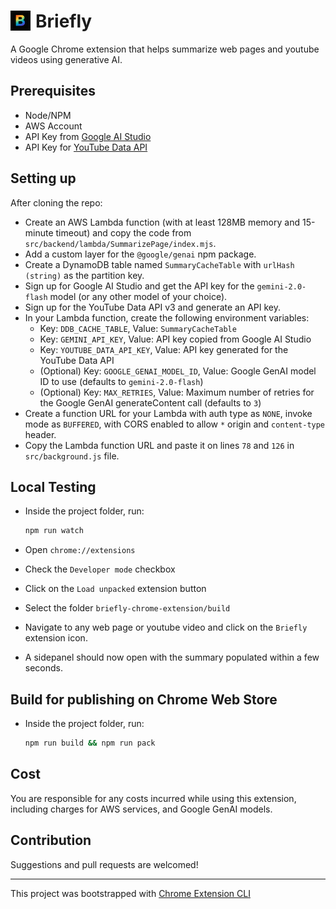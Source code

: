 # <img style='float: left; margin-right: 8px;' src='public/icons/icon_32.png' alt='briefly-logo'> Briefly

A Google Chrome extension that helps summarize web pages and youtube videos using generative AI.

## Prerequisites

* Node/NPM
* AWS Account
* API Key from [Google AI Studio](https://aistudio.google.com/apikey)
* API Key for [YouTube Data API](https://developers.google.com/youtube/v3)

## Setting up

After cloning the repo:

* Create an AWS Lambda function (with at least 128MB memory and 15-minute timeout) and copy the code from `src/backend/lambda/SummarizePage/index.mjs`.
* Add a custom layer for the `@google/genai` npm package.
* Create a DynamoDB table named `SummaryCacheTable` with `urlHash (string)` as the partition key.
* Sign up for Google AI Studio and get the API key for the `gemini-2.0-flash` model (or any other model of your choice).
* Sign up for the YouTube Data API v3 and generate an API key.
* In your Lambda function, create the following environment variables:
  * Key: `DDB_CACHE_TABLE`, Value: `SummaryCacheTable`
  * Key: `GEMINI_API_KEY`, Value: API key copied from Google AI Studio
  * Key: `YOUTUBE_DATA_API_KEY`, Value: API key generated for the YouTube Data API
  * (Optional) Key: `GOOGLE_GENAI_MODEL_ID`, Value: Google GenAI model ID to use (defaults to `gemini-2.0-flash`)
  * (Optional) Key: `MAX_RETRIES`, Value: Maximum number of retries for the Google GenAI generateContent call (defaults to `3`)
* Create a function URL for your Lambda with auth type as `NONE`, invoke mode as `BUFFERED`, with CORS enabled to allow `*` origin and `content-type` header.
* Copy the Lambda function URL and paste it on lines `78` and `126` in `src/background.js` file.

## Local Testing

* Inside the project folder, run:

    ```bash
    npm run watch
    ```

* Open `chrome://extensions`
* Check the `Developer mode` checkbox
* Click on the `Load unpacked` extension button
* Select the folder `briefly-chrome-extension/build`
* Navigate to any web page or youtube video and click on the `Briefly` extension icon.
* A sidepanel should now open with the summary populated within a few seconds.

## Build for publishing on Chrome Web Store

* Inside the project folder, run:

    ```bash
    npm run build && npm run pack
    ```

## Cost

You are responsible for any costs incurred while using this extension, including charges for AWS services, and Google GenAI models.

## Contribution

Suggestions and pull requests are welcomed!

---

This project was bootstrapped with [Chrome Extension CLI](https://github.com/dutiyesh/chrome-extension-cli)
